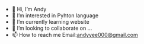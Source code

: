 - 👋 Hi, I’m Andy
- 👀 I’m interested in Pyhton language
- 🌱 I’m currently learning website
- 💞️ I’m looking to collaborate on ...
- 📫 How to reach me Email:andyyee000@gmail.com

<!---
andyyee000/andyyee000 is a ✨ special ✨ repository because its `README.md` (this file) appears on your GitHub profile.
You can click the Preview link to take a look at your changes.
--->

